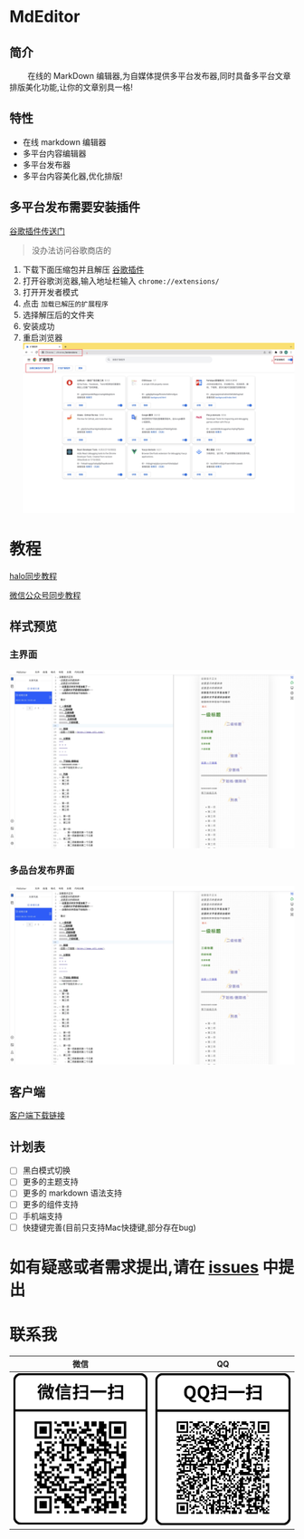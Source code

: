 # MdEditor

## 简介

&#x3000; &#x3000;在线的 MarkDown 编辑器,为自媒体提供多平台发布器,同时具备多平台文章排版美化功能,让你的文章别具一格!

## 特性

- 在线 markdown 编辑器
- 多平台内容编辑器
- 多平台发布器
- 多平台内容美化器,优化排版!

## 多平台发布需要安装插件

[谷歌插件传送门](https://chrome.google.com/webstore/detail/%E5%BE%AE%E4%BF%A1%E5%85%AC%E4%BC%97%E5%8F%B7%E5%90%8C%E6%AD%A5%E5%8A%A9%E6%89%8B/hchobocdmclopcbnibdnoafilagadion)
> 没办法访问谷歌商店的

1. 下载下面压缩包并且解压
   [谷歌插件](https://github.com/UvDream/MdEditor/blob/master/docs/1.0.13_0.zip)
2. 打开谷歌浏览器,输入地址栏输入 `chrome://extensions/`
3. 打开开发者模式
4. 点击 `加载已解压的扩展程序`
5. 选择解压后的文件夹
6. 安装成功
7. 重启浏览器
   ![示例](./docs/chrome.jpg)

# 教程

[halo同步教程](./docs/halo.md)

[微信公众号同步教程](./docs/weixin.md)

## 样式预览

### 主界面

![MdEditor](./docs/mdeditor-1.jpg)

### 多品台发布界面

![MdEditor](./docs/mdeditor-1.jpg)

## 客户端

[客户端下载链接](https://github.com/UvDream/MdEditor/releases)

## 计划表

- [ ] 黑白模式切换
- [ ] 更多的主题支持
- [ ] 更多的 markdown 语法支持
- [ ] 更多的组件支持
- [ ] 手机端支持
- [ ] 快捷键完善(目前只支持Mac快捷键,部分存在bug)

# 如有疑惑或者需求提出,请在 [issues](https://github.com/UvDream/MdEditor/issues) 中提出

# 联系我

| 微信                                                 | QQ                                  |
|----------------------------------------------------|-------------------------------------|
| <img src="./docs/others/wechat.png" width="300"  > | <img src="./docs/others/qq.png" width="300"   > |

